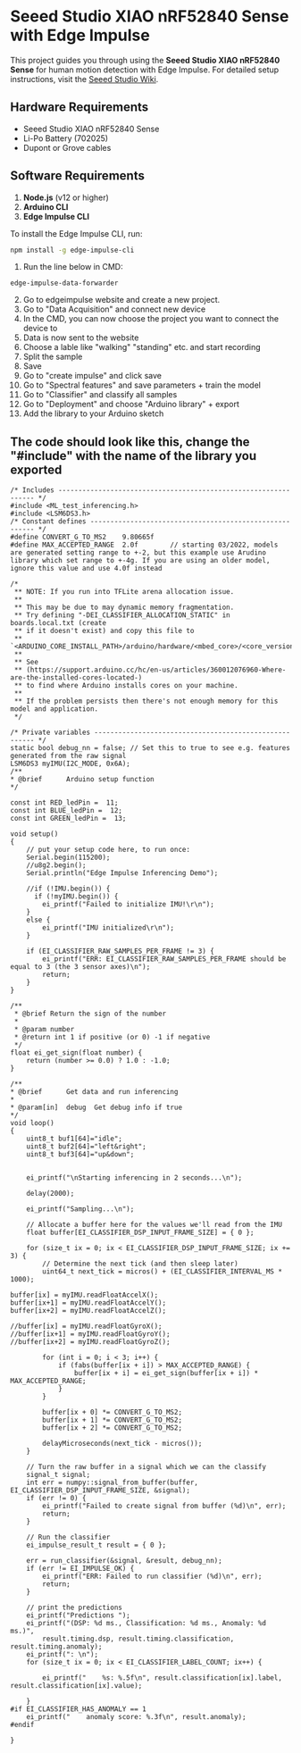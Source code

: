 # Seeed Studio XIAO nRF52840 Sense with Edge Impulse

This project guides you through using the **Seeed Studio XIAO nRF52840 Sense** for human motion detection with Edge Impulse. For detailed setup instructions, visit the [Seeed Studio Wiki](https://wiki.seeedstudio.com/XIAOEI/).

## Hardware Requirements

- Seeed Studio XIAO nRF52840 Sense
- Li-Po Battery (702025)
- Dupont or Grove cables

## Software Requirements

1. **Node.js** (v12 or higher)
2. **Arduino CLI**
3. **Edge Impulse CLI**

To install the Edge Impulse CLI, run:
```bash
npm install -g edge-impulse-cli
```

1. Run the line below in CMD:
```
edge-impulse-data-forwarder
```
2. Go to edgeimpulse website and create a new project.
3. Go to "Data Acquisition" and connect new device
4. In the CMD, you can now choose the project you want to connect the device to
5. Data is now sent to the website
6. Choose a lable like "walking" "standing" etc. and start recording
7. Split the sample
8. Save
9. Go to "create impulse" and click save
10. Go to "Spectral features" and save parameters + train the model
11. Go to "Classifier" and classify all samples
12. Go to "Deployment" and choose "Arduino library" + export
13. Add the library to your Arduino sketch
## The code should look like this, change the "#include" with the name of the library you exported
```
/* Includes ---------------------------------------------------------------- */
#include <ML_test_inferencing.h>
#include <LSM6DS3.h>
/* Constant defines -------------------------------------------------------- */
#define CONVERT_G_TO_MS2    9.80665f
#define MAX_ACCEPTED_RANGE  2.0f        // starting 03/2022, models are generated setting range to +-2, but this example use Arudino library which set range to +-4g. If you are using an older model, ignore this value and use 4.0f instead

/*
 ** NOTE: If you run into TFLite arena allocation issue.
 **
 ** This may be due to may dynamic memory fragmentation.
 ** Try defining "-DEI_CLASSIFIER_ALLOCATION_STATIC" in boards.local.txt (create
 ** if it doesn't exist) and copy this file to
 ** `<ARDUINO_CORE_INSTALL_PATH>/arduino/hardware/<mbed_core>/<core_version>/`.
 **
 ** See
 ** (https://support.arduino.cc/hc/en-us/articles/360012076960-Where-are-the-installed-cores-located-)
 ** to find where Arduino installs cores on your machine.
 **
 ** If the problem persists then there's not enough memory for this model and application.
 */

/* Private variables ------------------------------------------------------- */
static bool debug_nn = false; // Set this to true to see e.g. features generated from the raw signal
LSM6DS3 myIMU(I2C_MODE, 0x6A);
/**
* @brief      Arduino setup function
*/

const int RED_ledPin =  11;
const int BLUE_ledPin =  12;
const int GREEN_ledPin =  13; 

void setup()
{
    // put your setup code here, to run once:
    Serial.begin(115200);
    //u8g2.begin();
    Serial.println("Edge Impulse Inferencing Demo");

    //if (!IMU.begin()) {
      if (!myIMU.begin()) {
        ei_printf("Failed to initialize IMU!\r\n");
    }
    else {
        ei_printf("IMU initialized\r\n");
    }

    if (EI_CLASSIFIER_RAW_SAMPLES_PER_FRAME != 3) {
        ei_printf("ERR: EI_CLASSIFIER_RAW_SAMPLES_PER_FRAME should be equal to 3 (the 3 sensor axes)\n");
        return;
    }
}

/**
 * @brief Return the sign of the number
 * 
 * @param number 
 * @return int 1 if positive (or 0) -1 if negative
 */
float ei_get_sign(float number) {
    return (number >= 0.0) ? 1.0 : -1.0;
}

/**
* @brief      Get data and run inferencing
*
* @param[in]  debug  Get debug info if true
*/
void loop()
{
    uint8_t buf1[64]="idle";
    uint8_t buf2[64]="left&right";
    uint8_t buf3[64]="up&down";
    
  
    ei_printf("\nStarting inferencing in 2 seconds...\n");

    delay(2000);

    ei_printf("Sampling...\n");

    // Allocate a buffer here for the values we'll read from the IMU
    float buffer[EI_CLASSIFIER_DSP_INPUT_FRAME_SIZE] = { 0 };

    for (size_t ix = 0; ix < EI_CLASSIFIER_DSP_INPUT_FRAME_SIZE; ix += 3) {
        // Determine the next tick (and then sleep later)
        uint64_t next_tick = micros() + (EI_CLASSIFIER_INTERVAL_MS * 1000);

buffer[ix] = myIMU.readFloatAccelX();
buffer[ix+1] = myIMU.readFloatAccelY();
buffer[ix+2] = myIMU.readFloatAccelZ();

//buffer[ix] = myIMU.readFloatGyroX();
//buffer[ix+1] = myIMU.readFloatGyroY();
//buffer[ix+2] = myIMU.readFloatGyroZ();

        for (int i = 0; i < 3; i++) {
            if (fabs(buffer[ix + i]) > MAX_ACCEPTED_RANGE) {
                buffer[ix + i] = ei_get_sign(buffer[ix + i]) * MAX_ACCEPTED_RANGE;
            }
        }

        buffer[ix + 0] *= CONVERT_G_TO_MS2;
        buffer[ix + 1] *= CONVERT_G_TO_MS2;
        buffer[ix + 2] *= CONVERT_G_TO_MS2;

        delayMicroseconds(next_tick - micros());
    }

    // Turn the raw buffer in a signal which we can the classify
    signal_t signal;
    int err = numpy::signal_from_buffer(buffer, EI_CLASSIFIER_DSP_INPUT_FRAME_SIZE, &signal);
    if (err != 0) {
        ei_printf("Failed to create signal from buffer (%d)\n", err);
        return;
    }

    // Run the classifier
    ei_impulse_result_t result = { 0 };

    err = run_classifier(&signal, &result, debug_nn);
    if (err != EI_IMPULSE_OK) {
        ei_printf("ERR: Failed to run classifier (%d)\n", err);
        return;
    }

    // print the predictions
    ei_printf("Predictions ");
    ei_printf("(DSP: %d ms., Classification: %d ms., Anomaly: %d ms.)",
        result.timing.dsp, result.timing.classification, result.timing.anomaly);
    ei_printf(": \n");
    for (size_t ix = 0; ix < EI_CLASSIFIER_LABEL_COUNT; ix++) {

        ei_printf("    %s: %.5f\n", result.classification[ix].label, result.classification[ix].value);
        
    }
#if EI_CLASSIFIER_HAS_ANOMALY == 1
    ei_printf("    anomaly score: %.3f\n", result.anomaly);
#endif

}
```
